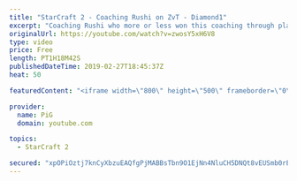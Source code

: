 ```yaml
---
title: "StarCraft 2 - Coaching Rushi on ZvT - Diamond1"
excerpt: "Coaching Rushi who more or less won this coaching through playing an amateur tournament.  -- Watch live at https://www.twitch.tv/x5_pig My NEW HP: https://pigstarcraft.com/ My Twitter: https://twitter.com/x5_PiG My Instagram: https://www.instagram.com/pigsc2/ My Facebook: https://www.facebook.com/PiGSC2/"
originalUrl: https://youtube.com/watch?v=zwosY5xH6V8
type: video
price: Free
length: PT1H18M42S
publishedDateTime: 2019-02-27T18:45:37Z
heat: 50

featuredContent: "<iframe width=\"800\" height=\"500\" frameborder=\"0\" src=\"https://www.youtube.com/embed/zwosY5xH6V8\" allow=\"accelerometer; autoplay; encrypted-media; gyroscope; picture-in-picture\" allowfullscreen></iframe>"

provider:
  name: PiG
  domain: youtube.com

topics:
  - StarCraft 2

secured: "xpOPiOztj7knCyXbzuEAQfgPjMABBsTbn9O1EjNn4NluCH5DNQt8vEUSmb0rEvl/VbxghVbx+6lrli9Ux0OQex/aMtxn2OdegUSomMsz8Tu4DpKYYVvoUHLDAh4+zE8ML2/tH2VysEDi2uHQ+PKgqRIGsOzq4M0gkHn7gG0WZgTrjQOIpMjhNvnjvOXu440U9NQ+WRmD0tc6lAvJ6Bre0X7xm0OZF6grep3XI+y0R/51eh0Fe5LW89dTjO+XxJvwp6qcoAxT3JKaXQWZn0AjDI8EyexGki6/JaWh7IFgHY4Mcc3xa2y8pfGF/cJpYgtJV90T+BFCdlJTfp9/49grBT7UsLSLv6zT+4qtkgkOs3AsTH9mR4jxd1C+8O5U2BYGvbFSYtCR7WZhBXduyJQq8nEGKArcbnOSR8f/XcMxm3U=;4a/KoEvSgylLap22hWDBdA=="
---
```


